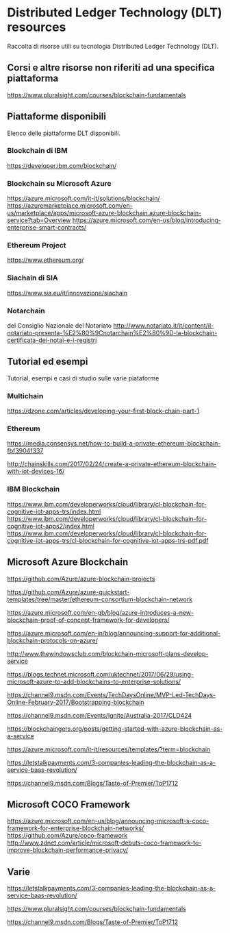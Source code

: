 # Distributed Ledger Technology (DLT) resources
Raccolta di risorse utili su tecnologia Distributed Ledger Technology (DLT).

## Corsi e altre risorse non riferiti ad una specifica piattaforma

https://www.pluralsight.com/courses/blockchain-fundamentals

## Piattaforme disponibili

Elenco delle piattaforme DLT disponibili.

### Blockchain di IBM

https://developer.ibm.com/blockchain/

### Blockchain su Microsoft Azure

https://azure.microsoft.com/it-it/solutions/blockchain/
https://azuremarketplace.microsoft.com/en-us/marketplace/apps/microsoft-azure-blockchain.azure-blockchain-service?tab=Overview
https://azure.microsoft.com/en-us/blog/introducing-enterprise-smart-contracts/


### Ethereum Project

https://www.ethereum.org/


### Siachain di SIA

https://www.sia.eu/it/innovazione/siachain

### Notarchain 

del Consiglio Nazionale del Notariato
http://www.notariato.it/it/content/il-notariato-presenta-%E2%80%9Cnotarchain%E2%80%9D-la-blockchain-certificata-dei-notai-e-i-registri 

## Tutorial ed esempi

Tutorial, esempi e casi di studio sulle varie piataforme

### Multichain

https://dzone.com/articles/developing-your-first-block-chain-part-1


### Ethereum

https://media.consensys.net/how-to-build-a-private-ethereum-blockchain-fbf3904f337

http://chainskills.com/2017/02/24/create-a-private-ethereum-blockchain-with-iot-devices-16/

### IBM Blockchain

https://www.ibm.com/developerworks/cloud/library/cl-blockchain-for-cognitive-iot-apps-trs/index.html
https://www.ibm.com/developerworks/cloud/library/cl-blockchain-for-cognitive-iot-apps2/index.html
https://www.ibm.com/developerworks/cloud/library/cl-blockchain-for-cognitive-iot-apps-trs/cl-blockchain-for-cognitive-iot-apps-trs-pdf.pdf



## Microsoft Azure Blockchain

https://github.com/Azure/azure-blockchain-projects

https://github.com/Azure/azure-quickstart-templates/tree/master/ethereum-consortium-blockchain-network

https://azure.microsoft.com/en-gb/blog/azure-introduces-a-new-blockchain-proof-of-concept-framework-for-developers/

https://azure.microsoft.com/en-in/blog/announcing-support-for-additional-blockchain-protocols-on-azure/

http://www.thewindowsclub.com/blockchain-microsoft-plans-develop-service

https://blogs.technet.microsoft.com/uktechnet/2017/06/29/using-microsoft-azure-to-add-blockchains-to-enterprise-solutions/

https://channel9.msdn.com/Events/TechDaysOnline/MVP-Led-TechDays-Online-February-2017/Bootstrapping-blockchain

https://channel9.msdn.com/Events/Ignite/Australia-2017/CLD424

https://blockchaingers.org/posts/getting-started-with-azure-blockchain-as-a-service

https://azure.microsoft.com/it-it/resources/templates/?term=blockchain

https://letstalkpayments.com/3-companies-leading-the-blockchain-as-a-service-baas-revolution/

https://channel9.msdn.com/Blogs/Taste-of-Premier/ToP1712

## Microsoft COCO Framework

https://azure.microsoft.com/en-us/blog/announcing-microsoft-s-coco-framework-for-enterprise-blockchain-networks/
https://github.com/Azure/coco-framework
http://www.zdnet.com/article/microsoft-debuts-coco-framework-to-improve-blockchain-performance-privacy/

## Varie

https://letstalkpayments.com/3-companies-leading-the-blockchain-as-a-service-baas-revolution/

https://www.pluralsight.com/courses/blockchain-fundamentals

https://channel9.msdn.com/Blogs/Taste-of-Premier/ToP1712
